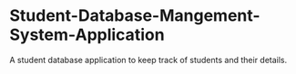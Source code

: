 # Student-Database-Mangement-System-Application
A student database application to keep track of students and their details.
